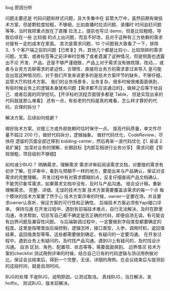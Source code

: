 bug 原因分析


问题主要还是 代码问题和样式问题，且大多集中在 监管大厅中，虽然前期有做技术方案，但是颗粒度较粗，不够细，比如直播时拉流问题、录播时 时间追赶问题 等等，当时我把重点放在了直播 拉流上，提前也写过 demo，但是比较粗糙，导致后续在一些 比较细 的点上出问题，而且不好改，且对于这种有三方依赖的需求对接有一定的成本在里面。
其次是需求问题，10 个问题我大致看了一下，排除 3、5 个客户端之前的问题【已修复】外，其他几个都是比较小，比较琐碎的需求问题，文案、或者标签等之前评审时忽略了或者遗漏了这种情况，但是侧面也透露出不论 开发、产品，还是不够严谨细致，产品上对于需求没有做梳理，改动，，或者与业务方去聊需求的紧迫性，合理性，直接将业务方的需求拿过来导入 是可能会出现这种情况的，对于我们开发来说更多的是技术方案环节的缺失，不够仔细，监管大厅的技术方案。
我们的业务场景多，业务复杂，很多时候很难面面俱到，有些时候业务上的逻辑本身就有问题【需求都不应该通过的】，做掉之后等于给自己、或者后面的同学挖坑。【开评标的流程页面很多都是  Table， 但是实现出来的代码就是那么难看】
还有一点，有些老的代码是真的难看，怎么样才算好的代码，合理的拆分？


解决方案。后续如何规避？


做好技术方案，对接三方或外部依赖时估时保守一点。
提高代码质量，单文件尽量不超过 200 行，做好代码拆分，逻辑抽象。
做好代码优化、CodeReview，尽快将 遗留的页面全部迁移到 bidding-center，然后再来一波代码优化【1. 易读 2. 易扩展】
加深对业务的理解，长期目标【内部互相进行业务分享】
需求问题【常规很粗，项目级别不够细】


如何减少BUG？
明确需求，理解需求
需求评审前阅读需求文档，对要做的需求有初步了解。在评审中，看到与预期不一样的地方，要提出来与产品确认，保证对该需求的完整理解。
开发过程中有对需求模糊的点，反复仔细查阅产品文档确认，不能凭印象写需求。如果需求文档中没有，及时与产品沟通。
结合设计稿，重新理解需求。
完整、详细、无误的技术方案
技术方案需要覆盖该需求的每一个点
每个模块的技术方案要了然于心
技术方案评审的时候，owner一定要在场，并且要求owner认真听，保证方案的可行性和正确性。
后端技术方案必须有Yapi接口评审。
保持沟通
在开发过程中，遇到有前端技术难点，自行无法解决，及时在群里沟通，寻求帮助，切忌写自己都不确定是否正确的代码，即便自测无误。有可能会有边界问题及兼容性问题。
与后端联调过程中，一定要做到字段类型都要确定的程度。这里是指哪里由后端控制，逻辑怎样，接口类型，入参，调用时机，返回值结果，返回值类型等等，这些都需要做到确定。有疑问的一定要沟通。
在开发过程中，遇到业务上有疑问的，及时找产品沟通。遇到UI上有疑问的，及时找设计沟通。
自测
区划、角色、配置项、状态等等，需要面面俱到。
边界情况
技术方案的checklist
测试用例评审的时候，结合自己已有的代码逻辑与测试用例做对比。保证会议结束后，得到一个完整，无误，详细的用例。在会议结束后与提测前的这段时间，就是自测时间。


BUG的处理
不是BUG，说明原因，让测试取消。
真线BUG，当日解决，发hotfix。
测试BUG，版本前解决。

